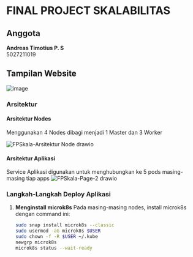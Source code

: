 # FINAL PROJECT SKALABILITAS

## Anggota
**Andreas Timotius P. S**  
5027211019

## Tampilan Website
![image](https://github.com/andreasTimo/FP_Skalabilitas/assets/56831859/1f427938-c767-4520-aceb-96a70cd6941d)

### Arsitektur
#### Arsitektur Nodes
Menggunakan 4 Nodes dibagi menjadi 1 Master dan 3 Worker

![FPSkala-Arsitektur Node drawio](https://github.com/andreasTimo/FP_Skalabilitas/assets/56831859/157acf35-3fe1-4a3c-ba3e-a4db9da264d5)


#### Arsitektur Aplikasi
Service Aplikasi digunakan untuk menghubungkan ke 5 pods masing-masing tiap apps
![FPSkala-Page-2 drawio](https://github.com/andreasTimo/FP_Skalabilitas/assets/56831859/9594020d-c44a-4133-8a40-f3aae5ad28ef)
### Langkah-Langkah Deploy Aplikasi
1. **Menginstall microk8s**
   Pada masing-masing nodes, install microk8s dengan command ini:
   ```bash
   sudo snap install microk8s --classic
   sudo usermod -aG microk8s $USER
   sudo chown -f -R $USER ~/.kube
   newgrp microk8s
   microk8s status --wait-ready
   ```
